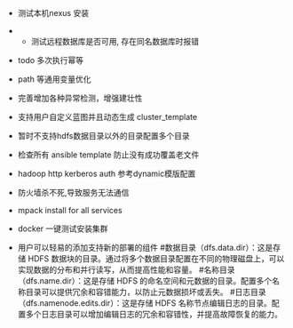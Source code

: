 * 测试本机nexus 安装
* * 测试远程数据库是否可用, 存在同名数据库时报错
* todo 多次执行幂等
* path 等通用变量优化
* 完善增加各种异常检测，增强建壮性

* 支持用户自定义蓝图并且动态生成 cluster_template
* 暂时不支持hdfs数据目录以外的目录配置多个目录
* 检查所有 ansible template 防止没有成功覆盖老文件
* hadoop http kerberos auth 参考dynamic模版配置 
* 防火墙杀不死,导致服务无法通信
* mpack install for all services
* docker 一键测试安装集群
* 用户可以轻易的添加支持新的部署的组件
#数据目录（dfs.data.dir）：这是存储 HDFS 数据块的目录。通过将多个数据目录配置在不同的物理磁盘上，可以实现数据的分布和并行读写，从而提高性能和容量。
#名称目录（dfs.name.dir）：这是存储 HDFS 的命名空间和元数据的目录。配置多个名称目录可以提供冗余和容错能力，以防止元数据损坏或丢失。
#日志目录（dfs.namenode.edits.dir）：这是存储 HDFS 名称节点编辑日志的目录。配置多个日志目录可以增加编辑日志的冗余和容错性，并提高故障恢复的能力。